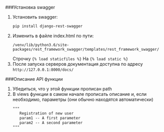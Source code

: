 ###Установка swagger

1. Установить swagger:    
    ```bash
    pip install django-rest-swagger
    ```
2. Изменить в файле index.html по пути:
    ```
    /venv/lib/python3.6/site-packages/rest_framework_swagger/templates/rest_framework_swagger/
    ```
    Строчку ```{% load staticfiles %}``` На ```{% load static %}```
3. После запуска серверов документация доступна по адресу ```http://127.0.0.1:8000/docs/```

###Описание API функции

1. Убедиться, что у этой функции прописан path
2. В views функции в самом начале прописать описание и, если необходимо, параметры (они обычно находятся автоматически)
    ```html
    """
       Registration of new user
       param1 -- A first parameter
       param2 -- A second parameter
    """
    ```